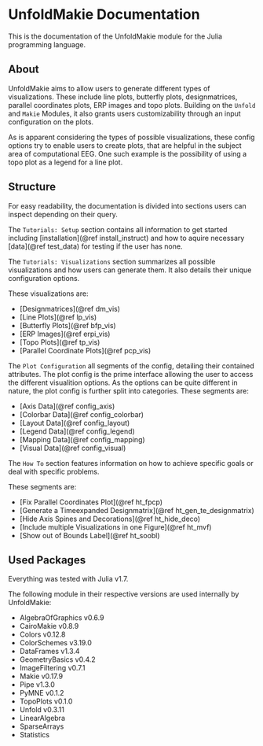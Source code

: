 # UnfoldMakie Documentation

This is the documentation of the UnfoldMakie module for the Julia programming language. 

## About

UnfoldMakie aims to allow users to generate different types of visualizations. 
These include line plots, butterfly plots, designmatrices, parallel coordinates plots, ERP images and topo plots.
Building on the `Unfold` and `Makie` Modules, it also grants users customizability through an input configuration on the plots.

As is apparent considering the types of possible visualizations, these config options try to enable users to create plots, that are helpful in the subject area of computational EEG.
One such example is the possibility of using a topo plot as a legend for a line plot.

## Structure

For easy readability, the documentation is divided into sections users can inspect depending on their query.

The `Tutorials: Setup` section contains all information to get started including [installation](@ref install_instruct) and how to aquire necessary [data](@ref test_data) for testing if the user has none.

The `Tutorials: Visualizations` section summarizes all possible visualizations and how users can generate them. 
It also details their unique configuration options.

These visualizations are:
- [Designmatrices](@ref dm_vis)
- [Line Plots](@ref lp_vis)
- [Butterfly Plots](@ref bfp_vis)
- [ERP Images](@ref erpi_vis)
- [Topo Plots](@ref tp_vis)
- [Parallel Coordinate Plots](@ref pcp_vis)

The `Plot Configuration` all segments of the config, detailing their contained attributes.
The plot config is the prime interface allowing the user to access the different visualition options. As the options can be quite different in nature, the plot config is further split into categories.
These segments are:
- [Axis Data](@ref config_axis)
- [Colorbar Data](@ref config_colorbar)
- [Layout Data](@ref config_layout)
- [Legend Data](@ref config_legend)
- [Mapping Data](@ref config_mapping)
- [Visual Data](@ref config_visual)

The `How To` section features information on how to achieve specific goals or deal with specific problems.

These segments are:
- [Fix Parallel Coordinates Plot](@ref ht_fpcp)
- [Generate a Timeexpanded Designmatrix](@ref ht_gen_te_designmatrix)
- [Hide Axis Spines and Decorations](@ref ht_hide_deco)
- [Include multiple Visualizations in one Figure](@ref ht_mvf)
- [Show out of Bounds Label](@ref ht_soobl)

## Used Packages
Everything was tested with Julia v1.7.

The following module in their respective versions are used internally by UnfoldMakie:
- AlgebraOfGraphics v0.6.9
- CairoMakie v0.8.9
- Colors v0.12.8
- ColorSchemes v3.19.0
- DataFrames v1.3.4
- GeometryBasics v0.4.2
- ImageFiltering v0.7.1
- Makie v0.17.9
- Pipe v1.3.0
- PyMNE v0.1.2
- TopoPlots v0.1.0
- Unfold v0.3.11
- LinearAlgebra 
- SparseArrays
- Statistics
